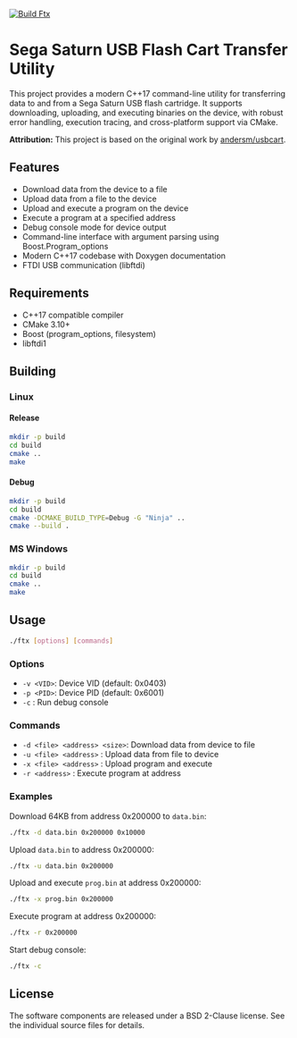 [![Build Ftx](https://github.com/willll/ftx/actions/workflows/build.yml/badge.svg)](https://github.com/willll/ftx/actions/workflows/build.yml)

# Sega Saturn USB Flash Cart Transfer Utility


This project provides a modern C++17 command-line utility for transferring data to and from a Sega Saturn USB flash cartridge. It supports downloading, uploading, and executing binaries on the device, with robust error handling, execution tracing, and cross-platform support via CMake.

**Attribution:** This project is based on the original work by [andersm/usbcart](https://github.com/andersm/usbcart/tree/master/ftx).

## Features

- Download data from the device to a file
- Upload data from a file to the device
- Upload and execute a program on the device
- Execute a program at a specified address
- Debug console mode for device output
- Command-line interface with argument parsing using Boost.Program_options
- Modern C++17 codebase with Doxygen documentation
- FTDI USB communication (libftdi)

## Requirements

- C++17 compatible compiler
- CMake 3.10+
- Boost (program_options, filesystem)
- libftdi1

## Building

### Linux

#### Release

```sh
mkdir -p build
cd build
cmake ..
make
```

#### Debug

```sh
mkdir -p build
cd build
cmake -DCMAKE_BUILD_TYPE=Debug -G "Ninja" .. 
cmake --build .
```


### MS Windows 

```sh
mkdir -p build
cd build
cmake ..
make
```

## Usage

```sh
./ftx [options] [commands]
```

### Options

- `-v <VID>`: Device VID (default: 0x0403)
- `-p <PID>`: Device PID (default: 0x6001)
- `-c`      : Run debug console

### Commands

- `-d <file> <address> <size>`: Download data from device to file
- `-u <file> <address>`      : Upload data from file to device
- `-x <file> <address>`      : Upload program and execute
- `-r <address>`             : Execute program at address

### Examples

Download 64KB from address 0x200000 to `data.bin`:

```sh
./ftx -d data.bin 0x200000 0x10000
```

Upload `data.bin` to address 0x200000:

```sh
./ftx -u data.bin 0x200000
```

Upload and execute `prog.bin` at address 0x200000:

```sh
./ftx -x prog.bin 0x200000
```

Execute program at address 0x200000:

```sh
./ftx -r 0x200000
```

Start debug console:

```sh
./ftx -c
```

## License

The software components are released under a BSD 2-Clause license. See the individual source files for details.
